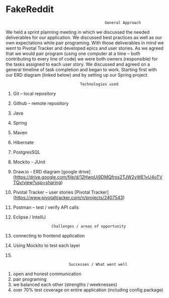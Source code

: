 # FakeReddit

                                                General Approach
                                                                                                                              
We held a sprint planning meeting in which we discussed the needed deliverables for our application. We discussed best practices as well as our own expectations while pair programing.
With those deliverables in mind we went to Pivotal Tracker and developed epics and user stories. As we agreed that we would pair program (using one computer at a time – both contributing to every line of code) we were both owners (responsible) for the tasks assigned to each user story. We discussed and agreed on a general timeline of task completion and began to work. Starting first with our ERD diagram (linked below) and by setting up our Spring project.


                                     Technologies used
1. Git – local repository
2. Github – remote repository
3. Java
4. Spring
5. Maven
5. Hibernate
6. PostgresSQL
7. Mockito - JUnit
8. Draw.io - ERD diagram
[google drive] (https://drive.google.com/file/d/12HwpUj9DMQfros2TJW2yWE1vU4oTVTQv/view?usp=sharing)
9. Pivotal Tracker – user stories
[Pivotal Tracker] (https://www.pivotaltracker.com/n/projects/2407543)
10. Postman – test / verify API calls
11. Eclipse / IntelliJ



                         Challenges / areas of opportunity 

1. connecting to frontend application
2. Using Mockito to test each layer
3. 


                     
                                Successes / What went well 

1. open and honest communication
2. pair programing
3. we balanced each other (strengths / weeknesses)
4. over 70% test coverage on entire application (including config package)

